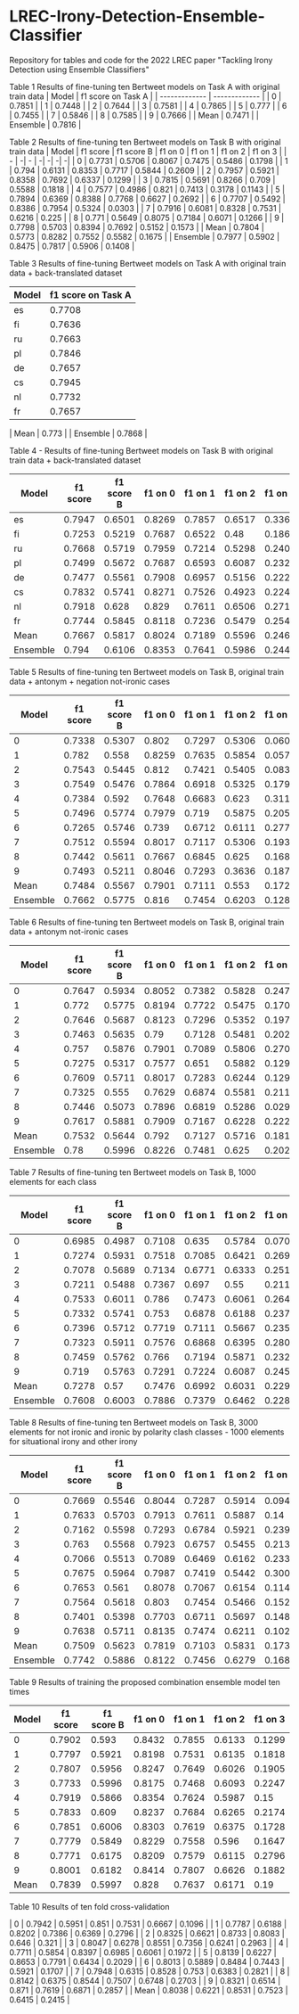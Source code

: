 # LREC-Irony-Detection-Ensemble-Classifier
Repository for tables and code for the 2022 LREC paper "Tackling Irony Detection using Ensemble Classifiers"


Table 1 Results of fine-tuning ten Bertweet models on Task A with original train data
| Model  | f1 score on Task A |
| ------------- | ------------- |
| 0  | 0.7851  |
| 1  | 0.7448  |
| 2  | 0.7644  |
| 3  | 0.7581  |
| 4  | 0.7865  |
| 5  | 0.777  |
| 6  | 0.7455  |
| 7  | 0.5846  |
| 8  | 0.7585  |
| 9  | 0.7666  |
| Mean  | 0.7471  |
| Ensemble  | 0.7816  |



Table 2 Results of fine-tuning ten Bertweet models on Task B with original train data
| Model  | f1 score | f1 score B | f1 on 0 | f1 on 1 | f1 on 2 | f1 on 3 |
| - | -| - | -| -| -| -|
| 0 | 0.7731 | 0.5706 | 0.8067 | 0.7475 | 0.5486 | 0.1798 |
| 1 | 0.794 | 0.6131 | 0.8353 | 0.7717 | 0.5844 | 0.2609 |
| 2 | 0.7957 | 0.5921 | 0.8358 | 0.7692 | 0.6337 | 0.1299 |
| 3 | 0.7815 | 0.5691 | 0.8266 | 0.709 | 0.5588 | 0.1818 |
| 4 | 0.7577 | 0.4986 | 0.821 | 0.7413 | 0.3178 | 0.1143 |
| 5 | 0.7894 | 0.6369 | 0.8388 | 0.7768 | 0.6627 | 0.2692 |
| 6 | 0.7707 | 0.5492 | 0.8386 | 0.7954 | 0.5324 | 0.0303 |
| 7 | 0.7916 | 0.6081 | 0.8328 | 0.7531 | 0.6216 | 0.225 |
| 8 | 0.771 | 0.5649 | 0.8075 | 0.7184 | 0.6071 | 0.1266 |
| 9 | 0.7798 | 0.5703 | 0.8394 | 0.7692 | 0.5152 | 0.1573 |
| Mean | 0.7804 | 0.5773 | 0.8282 | 0.7552 | 0.5582 | 0.1675 |
| Ensemble | 0.7977 | 0.5902 | 0.8475 | 0.7817 | 0.5906 | 0.1408 |



Table 3 Results of fine-tuning Bertweet models on Task A with original train data + back-translated dataset

| Model  | f1 score on Task A |
| ------------- | ------------- |
| es | 0.7708 |
| fi | 0.7636 |
| ru | 0.7663 |
| pl | 0.7846 |
| de | 0.7657 |
| cs | 0.7945 |
| nl | 0.7732 |
| fr | 0.7657 |

| Mean | 0.773 |
| Ensemble | 0.7868 |



Table 4 - Results of fine-tuning Bertweet models on Task B with original train data + back-translated dataset

| Model  | f1 score | f1 score B | f1 on 0 | f1 on 1 | f1 on 2 | f1 on 3 |
| - | -| - | -| -| -| -|
| es | 0.7947 | 0.6501 | 0.8269 | 0.7857 | 0.6517 | 0.3361 | 
| fi | 0.7253 | 0.5219 | 0.7687 | 0.6522 | 0.48 | 0.1867 | 
| ru | 0.7668 | 0.5719 | 0.7959 | 0.7214 | 0.5298 | 0.2406 | 
| pl | 0.7499 | 0.5672 | 0.7687 | 0.6593 | 0.6087 | 0.2321 | 
| de | 0.7477 | 0.5561 | 0.7908 | 0.6957 | 0.5156 | 0.2222 | 
| cs | 0.7832 | 0.5741 | 0.8271 | 0.7526 | 0.4923 | 0.2243 | 
| nl | 0.7918 | 0.628 | 0.829 | 0.7611 | 0.6506 | 0.2712 | 
| fr | 0.7744 | 0.5845 | 0.8118 | 0.7236 | 0.5479 | 0.2545 | 
| Mean | 0.7667 | 0.5817 | 0.8024 | 0.7189 | 0.5596 | 0.246 | 
| Ensemble | 0.794 | 0.6106 | 0.8353 | 0.7641 | 0.5986 | 0.2444 | 



Table 5 Results of fine-tuning ten Bertweet models on Task B, original train data + antonym + negation not-ironic cases

| Model  | f1 score | f1 score B | f1 on 0 | f1 on 1 | f1 on 2 | f1 on 3 |
| - | -| - | -| -| -| -|
| 0 | 0.7338 | 0.5307 | 0.802 | 0.7297 | 0.5306 | 0.0606 | 
| 1 | 0.782 | 0.558 | 0.8259 | 0.7635 | 0.5854 | 0.0571 | 
| 2 | 0.7543 | 0.5445 | 0.812 | 0.7421 | 0.5405 | 0.0833 | 
| 3 | 0.7549 | 0.5476 | 0.7864 | 0.6918 | 0.5325 | 0.1798 | 
| 4 | 0.7384 | 0.592 | 0.7648 | 0.6683 | 0.623 | 0.3119 | 
| 5 | 0.7496 | 0.5774 | 0.7979 | 0.719 | 0.5875 | 0.2051 | 
| 6 | 0.7265 | 0.5746 | 0.739 | 0.6712 | 0.6111 | 0.2771 | 
| 7 | 0.7512 | 0.5594 | 0.8017 | 0.7117 | 0.5306 | 0.1935 | 
| 8 | 0.7442 | 0.5611 | 0.7667 | 0.6845 | 0.625 | 0.1684 | 
| 9 | 0.7493 | 0.5211 | 0.8046 | 0.7293 | 0.3636 | 0.1871 | 
| Mean | 0.7484 | 0.5567 | 0.7901 | 0.7111 | 0.553 | 0.1724 | 
| Ensemble | 0.7662 | 0.5775 | 0.816 | 0.7454 | 0.6203 | 0.1282 | 


Table 6 Results of fine-tuning ten Bertweet models on Task B, original train data + antonym not-ironic cases

| Model  | f1 score | f1 score B | f1 on 0 | f1 on 1 | f1 on 2 | f1 on 3 |
| - | -| - | -| -| -| -|
| 0 | 0.7647 | 0.5934 | 0.8052 | 0.7382 | 0.5828 | 0.2474 | 
| 1 | 0.772 | 0.5775 | 0.8194 | 0.7722 | 0.5475 | 0.1707 | 
| 2 | 0.7646 | 0.5687 | 0.8123 | 0.7296 | 0.5352 | 0.1978 | 
| 3 | 0.7463 | 0.5635 | 0.79 | 0.7128 | 0.5481 | 0.2029 | 
| 4 | 0.757 | 0.5876 | 0.7901 | 0.7089 | 0.5806 | 0.2708 | 
| 5 | 0.7275 | 0.5317 | 0.7577 | 0.651 | 0.5882 | 0.1299 | 
| 6 | 0.7609 | 0.5711 | 0.8017 | 0.7283 | 0.6244 | 0.1299 | 
| 7 | 0.7325 | 0.555 | 0.7629 | 0.6874 | 0.5581 | 0.2115 | 
| 8 | 0.7446 | 0.5073 | 0.7896 | 0.6819 | 0.5286 | 0.029 | 
| 9 | 0.7617 | 0.5881 | 0.7909 | 0.7167 | 0.6228 | 0.2222 | 
| Mean | 0.7532 | 0.5644 | 0.792 | 0.7127 | 0.5716 | 0.1812 | 
| Ensemble | 0.78 | 0.5996 | 0.8226 | 0.7481 | 0.625 | 0.2025 | 


Table 7 Results of fine-tuning ten Bertweet models on Task B, 1000 elements for each class

| Model  | f1 score | f1 score B | f1 on 0 | f1 on 1 | f1 on 2 | f1 on 3 |
| - | -| - | -| -| -| -|
| 0 | 0.6985 | 0.4987 | 0.7108 | 0.635 | 0.5784 | 0.0706 | 
| 1 | 0.7274 | 0.5931 | 0.7518 | 0.7085 | 0.6421 | 0.2698 | 
| 2 | 0.7078 | 0.5689 | 0.7134 | 0.6771 | 0.6333 | 0.2517 | 
| 3 | 0.7211 | 0.5488 | 0.7367 | 0.697 | 0.55 | 0.2115 | 
| 4 | 0.7533 | 0.6011 | 0.786 | 0.7473 | 0.6061 | 0.2649 | 
| 5 | 0.7332 | 0.5741 | 0.753 | 0.6878 | 0.6188 | 0.237 | 
| 6 | 0.7396 | 0.5712 | 0.7719 | 0.7111 | 0.5667 | 0.2353 | 
| 7 | 0.7323 | 0.5911 | 0.7576 | 0.6868 | 0.6395 | 0.2804 | 
| 8 | 0.7459 | 0.5762 | 0.766 | 0.7194 | 0.5871 | 0.2326 | 
| 9 | 0.719 | 0.5763 | 0.7291 | 0.7224 | 0.6087 | 0.2452 | 
| Mean | 0.7278 | 0.57 | 0.7476 | 0.6992 | 0.6031 | 0.2299 | 
| Ensemble | 0.7608 | 0.6003 | 0.7886 | 0.7379 | 0.6462 | 0.2286 |


Table 8 Results of fine-tuning ten Bertweet models on Task B, 3000 elements for not ironic and ironic by polarity clash classes - 1000 elements for situational irony and other irony

| Model  | f1 score | f1 score B | f1 on 0 | f1 on 1 | f1 on 2 | f1 on 3 |
| - | -| - | -| -| -| -|
| 0 | 0.7669 | 0.5546 | 0.8044 | 0.7287 | 0.5914 | 0.0941 | 
| 1 | 0.7633 | 0.5703 | 0.7913 | 0.7611 | 0.5887 | 0.14 | 
| 2 | 0.7162 | 0.5598 | 0.7293 | 0.6784 | 0.5921 | 0.2394 | 
| 3 | 0.763 | 0.5568 | 0.7923 | 0.6757 | 0.5455 | 0.2136 | 
| 4 | 0.7066 | 0.5513 | 0.7089 | 0.6469 | 0.6162 | 0.2333 | 
| 5 | 0.7675 | 0.5964 | 0.7987 | 0.7419 | 0.5442 | 0.3008 | 
| 6 | 0.7653 | 0.561 | 0.8078 | 0.7067 | 0.6154 | 0.1143 | 
| 7 | 0.7564 | 0.5618 | 0.803 | 0.7454 | 0.5466 | 0.1522 | 
| 8 | 0.7401 | 0.5398 | 0.7703 | 0.6711 | 0.5697 | 0.1481 | 
| 9 | 0.7638 | 0.5711 | 0.8135 | 0.7474 | 0.6211 | 0.1026 | 
| Mean | 0.7509 | 0.5623 | 0.7819 | 0.7103 | 0.5831 | 0.1738 | 
| Ensemble | 0.7742 | 0.5886 | 0.8122 | 0.7456 | 0.6279 | 0.1687 | 



Table 9 Results of training the proposed combination ensemble model ten times

| Model  | f1 score | f1 score B | f1 on 0 | f1 on 1 | f1 on 2 | f1 on 3 |
| - | -| - | -| -| -| -|
| 0 | 0.7902 | 0.593 | 0.8432 | 0.7855 | 0.6133 | 0.1299 | 
| 1 | 0.7797 | 0.5921 | 0.8198 | 0.7531 | 0.6135 | 0.1818 | 
| 2 | 0.7807 | 0.5956 | 0.8247 | 0.7649 | 0.6026 | 0.1905 | 
| 3 | 0.7733 | 0.5996 | 0.8175 | 0.7468 | 0.6093 | 0.2247 | 
| 4 | 0.7919 | 0.5866 | 0.8354 | 0.7624 | 0.5987 | 0.15 | 
| 5 | 0.7833 | 0.609 | 0.8237 | 0.7684 | 0.6265 | 0.2174 | 
| 6 | 0.7851 | 0.6006 | 0.8303 | 0.7619 | 0.6375 | 0.1728 | 
| 7 | 0.7779 | 0.5849 | 0.8229 | 0.7558 | 0.596 | 0.1647 | 
| 8 | 0.7771 | 0.6175 | 0.8209 | 0.7579 | 0.6115 | 0.2796 | 
| 9 | 0.8001 | 0.6182 | 0.8414 | 0.7807 | 0.6626 | 0.1882 | 
| Mean | 0.7839 | 0.5997 | 0.828 | 0.7637 | 0.6171 | 0.19 | 



Table 10 Results of ten fold cross-validation

| 0 | 0.7942 | 0.5951 | 0.851 | 0.7531 | 0.6667 | 0.1096 | 
| 1 | 0.7787 | 0.6188 | 0.8202 | 0.7386 | 0.6369 | 0.2796 | 
| 2 | 0.8325 | 0.6621 | 0.8733 | 0.8083 | 0.646 | 0.321 | 
| 3 | 0.8047 | 0.6278 | 0.8551 | 0.7356 | 0.6241 | 0.2963 | 
| 4 | 0.7711 | 0.5854 | 0.8397 | 0.6985 | 0.6061 | 0.1972 | 
| 5 | 0.8139 | 0.6227 | 0.8653 | 0.7791 | 0.6434 | 0.2029 | 
| 6 | 0.8013 | 0.5889 | 0.8484 | 0.7443 | 0.5921 | 0.1707 | 
| 7 | 0.7948 | 0.6315 | 0.8528 | 0.753 | 0.6383 | 0.2821 | 
| 8 | 0.8142 | 0.6375 | 0.8544 | 0.7507 | 0.6748 | 0.2703 | 
| 9 | 0.8321 | 0.6514 | 0.871 | 0.7619 | 0.6871 | 0.2857 | 
| Mean | 0.8038 | 0.6221 | 0.8531 | 0.7523 | 0.6415 | 0.2415 |




